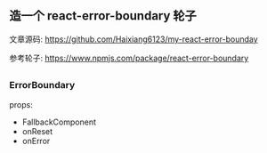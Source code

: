 ## 造一个 react-error-boundary 轮子
文章源码: https://github.com/Haixiang6123/my-react-error-bounday

参考轮子: https://www.npmjs.com/package/react-error-boundary
## 
### ErrorBoundary  
props:
- FallbackComponent
- onReset
- onError
